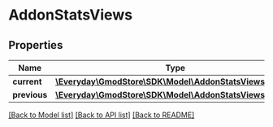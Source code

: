 # AddonStatsViews

## Properties
Name | Type | Description | Notes
------------ | ------------- | ------------- | -------------
**current** | [**\Everyday\GmodStore\SDK\Model\AddonStatsViewsCurrent**](AddonStatsViewsCurrent.md) |  | [optional] 
**previous** | [**\Everyday\GmodStore\SDK\Model\AddonStatsViewsCurrent**](AddonStatsViewsCurrent.md) |  | [optional] 

[[Back to Model list]](../../README.md#documentation-for-models) [[Back to API list]](../../README.md#documentation-for-api-endpoints) [[Back to README]](../../README.md)

